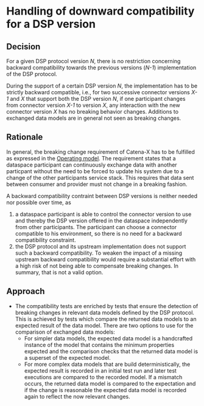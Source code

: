 # Handling of downward compatibility for a DSP version

## Decision

For a given DSP protocol version *N*, there is no restriction concerning backward compatibility towards the previous
versions (*N-1*) implementation of the DSP protocol.

During the support of a certain DSP version *N*, the implementation has to be strictly backward compatible, i.e.,
for two successive connector versions *X-1* and *X* that support both the DSP version *N*, if one participant changes
from connector version *X-1* to version *X*, any interaction with the new connector version *X* has no breaking
behavior changes. Additions to exchanged data models are in general not seen as breaking changes.

## Rationale

In general, the breaking change requirement of Catena-X has to be fulfilled as expressed in the
[Operating model](https://catenax-ev.github.io/docs/operating-model/how-life-cycle-management). The requirement states
that a dataspace participant can continuously exchange data with another particpant without the need to be forced to
update his system due to a change of the other participants service stack. This requires that data sent between
consumer and provider must not change in a breaking fashion.

A backward compatibility contraint between DSP versions is neither needed nor possible over time, as

1. a dataspace participant is able to control the connector version to use and thereby the DSP version offered in the
   dataspace independently from other participants. The participant can choose a connector compatible to his
   environment, so there is no need for a backward compatibility constraint.
2. the DSP protocol and its upstream implementation does not support such a backward compatibility. To weaken the
   impact of a missing upstream backward compatibility would require a substantial effort with a high risk of not
   being able to compensate breaking changes. In summary, that is not a valid option.

## Approach

- The compatibility tests are enriched by tests that ensure the detection of breaking changes in relevant data models
  defined by the DSP protocol.
  This is achieved by tests which compare the returned data models to an expected result of the data model. There are
  two options to use for the comparison of exchanged data models:
  - For simpler data models, the expected data model is a handcrafted instance of the model that contains the minimum
    properties expected and the comparison checks that the returned data model is a superset of the expected model.
  - For more complex data models that are build deterministically, the expected result is recorded in an initial test
    run and later test executions are compared to the recorded model. If a mismatch occurs, the returned data model
    is compared to the expectation and if the change is reasonable the expected data model is recorded again to reflect
    the now relevant changes.

